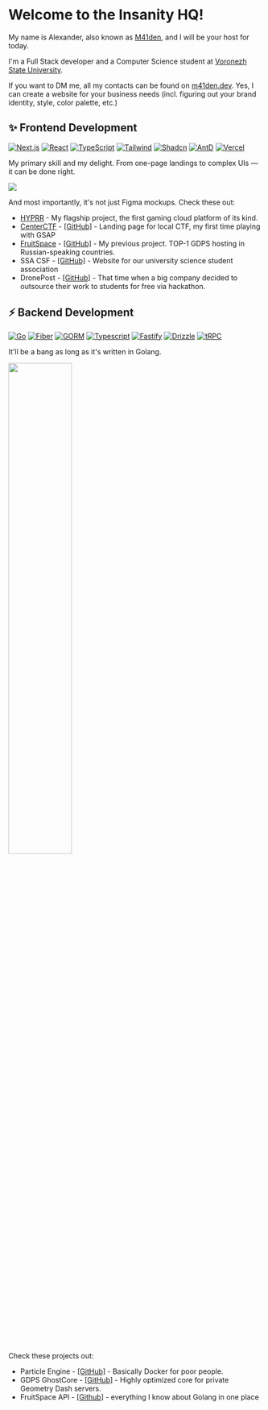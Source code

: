 # Welcome to the Insanity HQ!

My name is Alexander, also known as [M41den](https://m41den.dev), and I will be your host for today.

I'm a Full Stack developer and a Computer Science student at [Voronezh State University](https://vsu.ru/).

If you want to DM me, all my contacts can be found on [m41den.dev](https://m41den.dev). 
Yes, I can create a website for your business needs (incl. figuring out your brand identity, style, color palette, etc.)

## ✨ Frontend Development
[![Next.js](https://img.shields.io/badge/Next.js-000000?style=for-the-badge&logo=next.js&logoColor=white)](https://nextjs.org/)
[![React](https://img.shields.io/badge/React-000000?style=for-the-badge&logo=react&logoColor=white)](https://react.dev/)
[![TypeScript](https://img.shields.io/badge/TypeScript-000000?style=for-the-badge&logo=typescript&logoColor=white)](https://www.typescriptlang.org/)
[![Tailwind](https://img.shields.io/badge/Tailwind-000000?style=for-the-badge&logo=tailwind-css&logoColor=white)](https://tailwindcss.com/)
[![Shadcn](https://img.shields.io/badge/shadcn-000000?style=for-the-badge&logo=shadcn/ui&logoColor=white)](https://shadcn.com/)
[![AntD](https://img.shields.io/badge/AntD-000000?style=for-the-badge&logo=antdesign&logoColor=white)](https://ant.design/)
[![Vercel](https://img.shields.io/badge/Vercel-000000?style=for-the-badge&logo=vercel&logoColor=white)](https://vercel.com/)

My primary skill and my delight. 
From one-page landings to complex UIs — it can be done right.

![](.github/img/webshowcase.png)

And most importantly, it's not just Figma mockups. Check these out:

* [HYPRR](https://hyprr.space/) - My flagship project, the first gaming cloud platform of its kind.
* [CenterCTF](https://centerctf.ru/) - [[GitHub]](https://github.com/pr1nceio/centerctf.ru) - Landing page for local CTF, my first time playing with GSAP
* [FruitSpace](https://fruitspace.ru/) - [[GitHub]](https://github.com/pr1nceio/fruitspace.ru) - My previous project. TOP-1 GDPS hosting in Russian-speaking countries.
* SSA CSF - [[GitHub]](https://github.com/pr1nceio/ssa-csf) - Website for our university science student association
* DronePost - [[GitHub]](https://github.com/pr1nceio/drone-frontend) - That time when a big company decided to outsource their work to students for free via hackathon.

## ⚡ Backend Development

[![Go](https://img.shields.io/badge/Golang-000000?style=for-the-badge&logo=go&logoColor=white)](https://golang.org/)
[![Fiber](https://img.shields.io/badge/Fiber-000000?style=for-the-badge&logo=fiber&logoColor=white)](https://gofiber.io/)
[![GORM](https://img.shields.io/badge/GORM-000000?style=for-the-badge&logo=gorm&logoColor=white)](https://gorm.io/)
[![Typescript](https://img.shields.io/badge/TypeScript-000000?style=for-the-badge&logo=typescript&logoColor=white)](https://www.typescriptlang.org/)
[![Fastify](https://img.shields.io/badge/Fastify-000000?style=for-the-badge&logo=fastify&logoColor=white)](https://www.fastify.io/)
[![Drizzle](https://img.shields.io/badge/Drizzle-000000?style=for-the-badge&logo=drizzle&logoColor=white)](https://drizzle.orm.org/)
[![tRPC](https://img.shields.io/badge/tRPC-000000?style=for-the-badge&logo=trpc&logoColor=white)](https://trpc.io/)

It'll be a bang as long as it's written in Golang.

<img src=".github/img/3go.png" width="50%" />

Check these projects out:

- Particle Engine - [[GitHub]](https://github.com/pr1nceio/particle-engine) - Basically Docker for poor people.
- GDPS GhostCore - [[GitHub]](https://github.com/pr1nceio/GDPSGhostCore) - Highly optimized core for private Geometry Dash servers.
- FruitSpace API - [[Github]](https://github.com/pr1nceio/FiberAPI) - everything I know about Golang in one place
